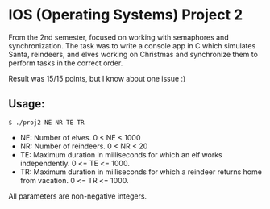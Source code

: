 # IOS (Operating Systems) Project 2
From the 2nd semester, focused on working with semaphores and synchronization. The task was to write a console app in C which simulates Santa, reindeers, and elves working on Christmas and synchronize them to perform tasks in the correct order. 

Result was 15/15 points, but I know about one issue :)

## Usage:

```
$ ./proj2 NE NR TE TR
```

* NE: Number of elves. 0 < NE < 1000
* NR: Number of reindeers. 0 < NR < 20
* TE: Maximum duration in milliseconds for which an elf works independently. 0 <= TE <= 1000.
* TR: Maximum duration in milliseconds for which a reindeer returns home from vacation. 0 <= TR <= 1000.

All parameters are non-negative integers.